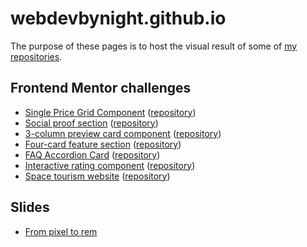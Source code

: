 # webdevbynight.github.io

The purpose of these pages is to host the visual result of some of [my repositories](https://github.com/webdevbynight?tab=repositories).

## Frontend Mentor challenges

- [Single Price Grid Component](single-price-grid-component-master/) ([repository](https://github.com/webdevbynight/single-price-grid-component-master))
- [Social proof section](social-proof-section-master/) ([repository](https://github.com/webdevbynight/social-proof-section-master))
- [3-column preview card component](/3-column-preview-card-component-main/) ([repository](https://github.com/webdevbynight/3-column-preview-card-component-main))
- [Four-card feature section](/four-card-feature-section-master/) ([repository](https://github.com/webdevbynight/four-card-feature-section-master))
- [FAQ Accordion Card](/faq-accordion-card-main/) ([repository](https://github.com/webdevbynight/faq-accordion-card-main))
- [Interactive rating component](/interactive-rating-component-main/) ([repository](https://github.com/webdevbynight/interactive-rating-component-main))
- [Space tourism website](/space-tourism-website/) ([repository](https://github.com/webdevbynight/space-tourism-website))

## Slides

- [From pixel to rem](/wcs-remote-fr-feb-2023-from-pixel-to-rem/)
